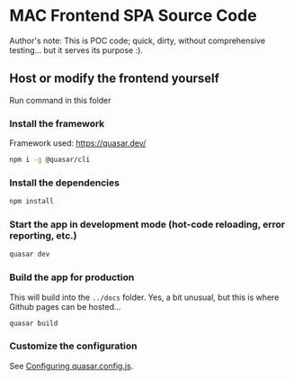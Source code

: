 # MAC Frontend SPA Source Code
Author's note: This is POC code; quick, dirty, without comprehensive testing... but it serves its purpose :).

## Host or modify the frontend yourself
Run command in this folder

### Install the framework
Framework used: https://quasar.dev/

```bash
npm i -g @quasar/cli
```

### Install the dependencies
```bash
npm install
```

### Start the app in development mode (hot-code reloading, error reporting, etc.)
```bash
quasar dev
```

### Build the app for production
This will build into the `../docs` folder. Yes, a bit unusual, but this is where Github pages can be hosted...
```bash
quasar build
```

### Customize the configuration
See [Configuring quasar.config.js](https://v2.quasar.dev/quasar-cli-webpack/quasar-config-js).

